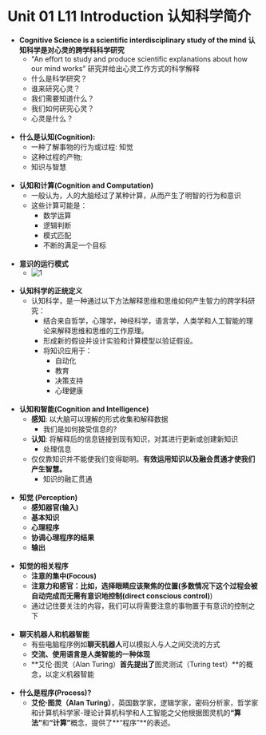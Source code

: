# Unit 01 L11 Introduction 认知科学简介
- **Cognitive Science is a scientific interdisciplinary study of the mind 认知科学是对心灵的跨学科科学研究**
	- "An effort to study and produce scientific explanations about how our mind works" 研究并给出心灵工作方式的科学解释
	- 什么是科学研究？
	- 谁来研究心灵？
	- 我们需要知道什么？
	- 我们如何研究心灵？
	- 心灵是什么？<br><br/>
- **什么是认知(Cognition):**
	- 一种了解事物的行为或过程: 知觉
	- 这种过程的产物;
	- 知识与智慧<br><br/>
- **认知和计算(Cognition and Computation)**
	- 一般认为，人的大脑经过了某种计算，从而产生了明智的行为和意识
	- 这些计算可能是：
		- 数学运算
		- 逻辑判断
		- 模式匹配
		- 不断的满足一个目标<br><br/>
- **意识的运行模式**
	- ![1](https://i.imgur.com/ZdQ65Uk.png)<br><br/>
- **认知科学的正统定义**
	- 认知科学，是一种通过以下方法解释思维和思维如何产生智力的跨学科研究：
		- 结合来自哲学，心理学，神经科学，语言学，人类学和人工智能的理论来解释思维和思维的工作原理。
		- 形成新的假设并设计实验和计算模型以验证假设。
		- 将知识应用于：
			- 自动化
			- 教育
			- 决策支持
			- 心理健康<br><br/>
- **认知和智能(Cognition and Intelligence)**
	- **感知**: 以大脑可以理解的形式收集和解释数据
		- 我们是如何接受信息的?
	- **认知**: 将解释后的信息链接到现有知识，对其进行更新或创建新知识
		- 处理信息
	- 仅仅靠知识并不能使我们变得聪明。**有效运用知识以及融会贯通才使我们产生智慧。**
		- 知识的融汇贯通<br><br/>
- **知觉 (Perception)**
	- **感知器官(输入)**
	- **基本知识**
	- **心理程序**
	- **协调心理程序的结果**
	- **输出<br><br/>**
- **知觉的相关程序**
	- **注意的集中(Focous)**
	- **注意力和感官：**比如，选择眼睛应该聚焦的位置(多数情况下这个过程会被自动完成而无需**有意识地控制(direct conscious control)**)
	- 通过记住要关注的内容，我们可以将需要注意的事物置于有意识的控制之下
	<br><br/>
- **聊天机器人和机器智能**
	- 有些电脑程序例如**聊天机器人**可以模拟人与人之间交流的方式
	- **交流、使用语言是人类智能的一种体现**
	- **艾伦·图灵（Alan Turing）**首先提出了**图灵测试（Turing test）**的概念，以定义机器智能<br><br/>
- **什么是程序(Process)?**
	- **艾伦·图灵（Alan Turing）**，英国数学家，逻辑学家，密码分析家，哲学家和计算机科学家-理论计算机科学和人工智能之父他根据图灵机的<b>“算法”</b>和<b>“计算”</b>概念，提供了**“程序”**的表述。








